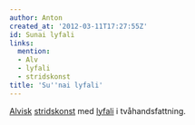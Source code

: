 ```yaml
---
author: Anton
created_at: '2012-03-11T17:27:55Z'
id: Sunai lyfali
links:
  mention:
  - Alv
  - lyfali
  - stridskonst
title: 'Su''nai lyfali'
---
```


[Alvisk][] [stridskonst] med [lyfali] i tvåhandsfattning.

  [Alvisk]: Alv
  [stridskonst]: stridskonst
  [lyfali]: lyfali
